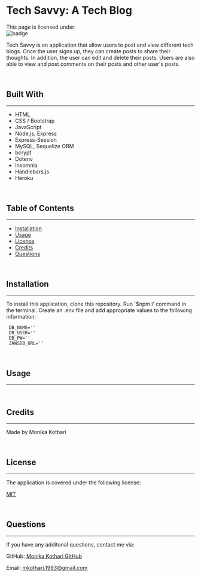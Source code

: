 # <strong>Tech Savvy: A Tech Blog</strong>
This page is licensed under: </br>
![badge](https://img.shields.io/badge/License-MIT-blue.svg)

Tech Savvy is an application that allow users to post and view different tech blogs. Once the user signs up, they can create posts to share their thoughts. In addition, the user can edit and delete their posts. Users are also able to view and post comments on their posts and other user's posts.

<br>

## Built With
---
* HTML
* CSS / Bootstrap
* JavaScript
* Node.js, Express
* Express-Session
* MySQL, Sequelize ORM
* bcrypt
* Dotenv
* Insomnia
* Handlebars.js
* Heroku

<br>

## Table of Contents
---

- [Installation](#installation)
- [Usage](#usage)
- [License](#license)
- [Credits](#credits)
- [Questions](#questions)

<br>

## Installation
---
To install this application, clone this repository. Run '$npm i' command in the terminal. Create an .env file and add appropriate values to the following information:
```
 DB_NAME=''
 DB_USER=''
 DB_PW=''
 JAWSDB_URL=''
```

<br>

## Usage

---

<br>

## Credits
---
Made by Monika Kothari

<br>

## License
---
The application is covered under the following license:

[MIT](https://opensource.org/licenses/MIT)

<br>

## Questions
---
If you have any additonal questions, contact me via:

GitHub: [Monika Kothari GitHub](https://github.com/mkothari93)

Email: <mkothari.1993@gmail.com>

<br>

